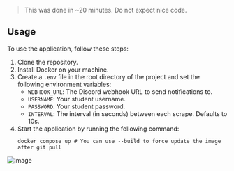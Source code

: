 > This was done in ~20 minutes. Do not expect nice code.

## Usage

To use the application, follow these steps:

1. Clone the repository.
2. Install Docker on your machine.
3. Create a `.env` file in the root directory of the project and set the following environment variables:
   - `WEBHOOK_URL`: The Discord webhook URL to send notifications to.
   - `USERNAME`: Your student username.
   - `PASSWORD`: Your student password.
   - `INTERVAL`: The interval (in seconds) between each scrape. Defaults to 10s.
4. Start the application by running the following command:
   ```
   docker compose up # You can use --build to force update the image after git pull
   ```

![image](https://github.com/user-attachments/assets/087abeb8-d93d-4a61-aa4d-52c808b965b5)
